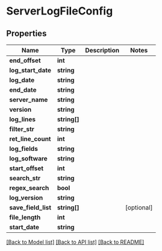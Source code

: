 # ServerLogFileConfig

## Properties
Name | Type | Description | Notes
------------ | ------------- | ------------- | -------------
**end_offset** | **int** |  | 
**log_start_date** | **string** |  | 
**log_date** | **string** |  | 
**end_date** | **string** |  | 
**server_name** | **string** |  | 
**version** | **string** |  | 
**log_lines** | **string[]** |  | 
**filter_str** | **string** |  | 
**ret_line_count** | **int** |  | 
**log_fields** | **string** |  | 
**log_software** | **string** |  | 
**start_offset** | **int** |  | 
**search_str** | **string** |  | 
**regex_search** | **bool** |  | 
**log_version** | **string** |  | 
**save_field_list** | **string[]** |  | [optional] 
**file_length** | **int** |  | 
**start_date** | **string** |  | 

[[Back to Model list]](../README.md#documentation-for-models) [[Back to API list]](../README.md#documentation-for-api-endpoints) [[Back to README]](../README.md)


